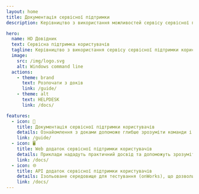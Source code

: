 ```yaml
---
layout: home
title: Документація сервісної підтримки
description: Керівництво з використання можливостей сервісу сервісної підтримки

hero:
  name: HD Довідник
  text: Сервісна підтримка користувачів
  tagline: Керівництво з використання сервісу сервісної підтримки користувачів
  image:
    src: /img/logo.svg
    alt: Windows command line
  actions:
    - theme: brand
      text: Розпочати з доків
      link: /guide/
    - theme: alt
      text: HELPDESK
      link: /docs/

features:
  - icon: 📑
    title: Документація сервісної підтримки користувачів
    details: Ознайомлення з доками допоможе глибше зрозуміти команди і виконувати різноманітні завдання в системі
    link: /guide/
  - icon: 🖥
    title: Web додаток сервісної підтримки користувачів
    details: Приклади нададуть практичний досвід та допоможуть зрозуміти, як застосовувати команди в реальних сценаріях
    link: /docs/
  - icon: 🌐
    title: API додаток сервісної підтримки користувачів
    details: Ізольоване середовище для тестування (onWorks), що дозволить навчитися використовувати команди безпечно
    link: /docs/
---
```

